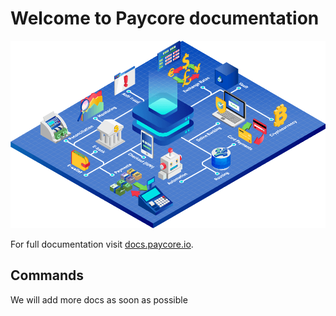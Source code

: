 # Welcome to Paycore documentation

![PayCore Main Illustration](images/paycore-main3.png)

For full documentation visit [docs.paycore.io](https://docs.paycore.io).

## Commands

We will add more docs as soon as possible
